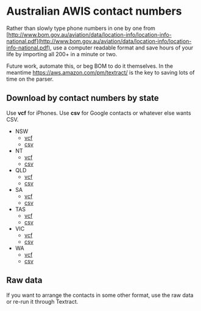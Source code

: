 # Australian AWIS contact numbers

Rather than slowly type phone numbers in one by one from [http://www.bom.gov.au/aviation/data/location-info/location-info-national.pdf](http://www.bom.gov.au/aviation/data/location-info/location-info-national.pdf), use a computer readable format and save hours of your life by importing all 200+ in a minute or two.

Future work, automate this, or beg BOM to do it themselves. In the meantime https://aws.amazon.com/pm/textract/ is the key to saving lots of time on the parser.

## Download by contact numbers by state

Use **vcf** for iPhones. Use **csv** for Google contacts or whatever else wants CSV.

* NSW
  * [vcf](https://github.com/Kahn/australia-awis-contacts/raw/main/vcf/NSW%20AWIS.vcf)
  * [csv](https://github.com/Kahn/australia-awis-contacts/raw/main/csv/NSW%20AWIS%20-%20contacts.csv)
* NT
  * [vcf](https://github.com/Kahn/australia-awis-contacts/raw/main/vcf/NT%20AWIS.vcf)
  * [csv](https://github.com/Kahn/australia-awis-contacts/raw/main/csv/NT%20AWIS%20-%20contacts.csv)
* QLD
  * [vcf](https://github.com/Kahn/australia-awis-contacts/raw/main/vcf/QLD%20AWIS.vcf)
  * [csv](https://github.com/Kahn/australia-awis-contacts/raw/main/csv/QLD%20AWIS%20-%20contacts.csv)
* SA
  * [vcf](https://github.com/Kahn/australia-awis-contacts/raw/main/vcf/SA%20AWIS.vcf)
  * [csv](https://github.com/Kahn/australia-awis-contacts/raw/main/csv/SA%20AWIS%20-%20contacts.csv)
* TAS
  * [vcf](https://github.com/Kahn/australia-awis-contacts/raw/main/vcf/TAS%20AWIS.vcf)
  * [csv](https://github.com/Kahn/australia-awis-contacts/raw/main/csv/TAS%20AWIS%20-%20contacts.csv)
* VIC
  * [vcf](https://github.com/Kahn/australia-awis-contacts/raw/main/vcf/VIC%20AWIS.vcf)
  * [csv](https://github.com/Kahn/australia-awis-contacts/raw/main/csv/VIC%20AWIS%20-%20contacts.csv)
* WA
  * [vcf](https://github.com/Kahn/australia-awis-contacts/raw/main/vcf/WA%20AWIS.vcf)
  * [csv](https://github.com/Kahn/australia-awis-contacts/raw/main/csv/WA%20AWIS%20-%20contacts.csv)

## Raw data

If you want to arrange the contacts in some other format, use the raw data or re-run it through Textract.
